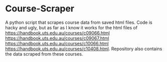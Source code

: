 # Course-Scraper

A python script that scrapes course data from saved html files. Code is hacky and ugly, but as far as I know it works for the html files of https://handbook.uts.edu.au/courses/c09066.html https://handbook.uts.edu.au/courses/c09067.html https://handbook.uts.edu.au/courses/c10066.html https://handbook.uts.edu.au/courses/c10408.html. Repository also contains the data scraped from these courses.
